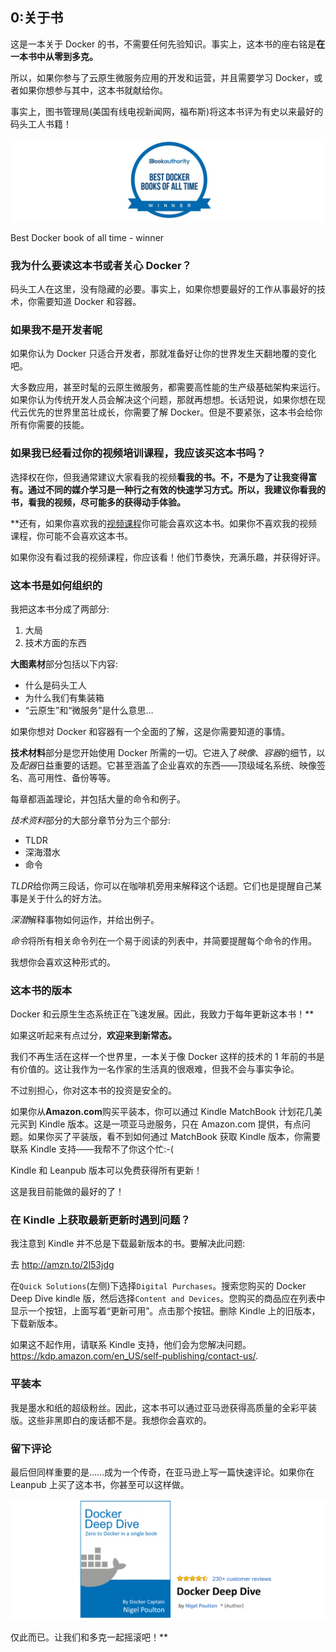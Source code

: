## 0:关于书

这是一本关于 Docker 的书，不需要任何先验知识。事实上，这本书的座右铭是**在一本书中从零到多克。**

所以，如果你参与了云原生微服务应用的开发和运营，并且需要学习 Docker，或者如果你想参与其中，这本书就献给你。

事实上，图书管理局(美国有线电视新闻网，福布斯)将这本书评为有史以来最好的码头工人书籍！

![Best Docker book of all time - winner](img/figure0-1a.png)

Best Docker book of all time - winner



### 我为什么要读这本书或者关心 Docker？

码头工人在这里，没有隐藏的必要。事实上，如果你想要最好的工作从事最好的技术，你需要知道 Docker 和容器。

### 如果我不是开发者呢

如果你认为 Docker 只适合开发者，那就准备好让你的世界发生天翻地覆的变化吧。

大多数应用，甚至时髦的云原生微服务，都需要高性能的生产级基础架构来运行。如果你认为传统开发人员会解决这个问题，那就再想想。长话短说，如果你想在现代云优先的世界里茁壮成长，你需要了解 Docker。但是不要紧张，这本书会给你所有你需要的技能。

### 如果我已经看过你的视频培训课程，我应该买这本书吗？

选择权在你，但我通常建议大家看我的视频**看我的书。不，不是为了让我变得富有。通过不同的媒介学习是一种行之有效的快速学习方式。所以，我建议你看我的书，看我的视频，尽可能多的获得动手体验。**

 **还有，如果你喜欢我的[视频课程](https://app.pluralsight.com/library/search?q=nigel+poulton)你可能会喜欢这本书。如果你不喜欢我的视频课程，你可能不会喜欢这本书。

如果你没有看过我的视频课程，你应该看！他们节奏快，充满乐趣，并获得好评。

### 这本书是如何组织的

我把这本书分成了两部分:

1.  大局
2.  技术方面的东西

**大图素材**部分包括以下内容:

*   什么是码头工人
*   为什么我们有集装箱
*   “云原生”和“微服务”是什么意思…

如果你想对 Docker 和容器有一个全面的了解，这是你需要知道的事情。

**技术材料**部分是您开始使用 Docker 所需的一切。它进入了*映像*、*容器*的细节，以及*配器*日益重要的话题。它甚至涵盖了企业喜欢的东西——顶级域名系统、映像签名、高可用性、备份等等。

每章都涵盖理论，并包括大量的命令和例子。

*技术资料*部分的大部分章节分为三个部分:

*   TLDR
*   深海潜水
*   命令

*TLDR*给你两三段话，你可以在咖啡机旁用来解释这个话题。它们也是提醒自己某事是关于什么的好方法。

*深潜*解释事物如何运作，并给出例子。

*命令*将所有相关命令列在一个易于阅读的列表中，并简要提醒每个命令的作用。

我想你会喜欢这种形式的。

### 这本书的版本

Docker 和云原生生态系统正在飞速发展。因此，我致力于每年更新这本书！**

如果这听起来有点过分，**欢迎来到新常态。**

我们不再生活在这样一个世界里，一本关于像 Docker 这样的技术的 1 年前的书是有价值的。这让我作为一名作家的生活真的很艰难，但我不会与事实争论。

不过别担心，你对这本书的投资是安全的。

如果你从**Amazon.com**购买平装本，你可以通过 Kindle MatchBook 计划花几美元买到 Kindle 版本。这是一项亚马逊服务，只在 Amazon.com 提供，有点问题。如果你买了平装版，看不到如何通过 MatchBook 获取 Kindle 版本，你需要联系 Kindle 支持——我帮不了你这个忙:-(

Kindle 和 Leanpub 版本可以免费获得所有更新！

这是我目前能做的最好的了！

### 在 Kindle 上获取最新更新时遇到问题？

我注意到 Kindle 并不总是下载最新版本的书。要解决此问题:

去 http://amzn.to/2l53jdg

在`Quick Solutions`(左侧)下选择`Digital Purchases`。搜索您购买的 Docker Deep Dive kindle 版，然后选择`Content and Devices`。您购买的商品应在列表中显示一个按钮，上面写着“更新可用”。点击那个按钮。删除 Kindle 上的旧版本，下载新版本。

如果这不起作用，请联系 Kindle 支持，他们会为您解决问题。https://kdp.amazon.com/en_US/self-publishing/contact-us/.

### 平装本

我是墨水和纸的超级粉丝。因此，这本书可以通过亚马逊获得高质量的全彩平装版。这些非黑即白的废话都不是。我想你会喜欢的。

### 留下评论

最后但同样重要的是……成为一个传奇，在亚马逊上写一篇快速评论。如果你在 Leanpub 上买了这本书，你甚至可以这样做。

![](img/figure0-3.png)





仅此而已。让我们和多克一起摇滚吧！**